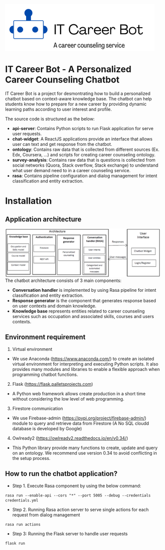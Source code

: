 ![alt text](./assets/logo.png)
# IT Career Bot - A Personalized Career Counseling Chatbot

IT Career Bot is a project for desmontrating how to build a personalized chatbot based on context-aware knowledge base. The chatbot can help students know how to prepare for a new career by providing dynamic learning paths according to user interest and profile.

The source code is structured as the below:
* **api-server**: Contains Python scripts to run Flask application for serve user requests.
* **chat-widget**: A ReactJS applications provide an interface that allows user can text and get response from the chatbot.
* **ontology**: Contains raw data that is collected from different sources (Ex. Edx, Coursera, ...) and scripts for creating career counseling ontology.
* **survey-analysis**: Contains raw data that is questions is collected from social networks (Quora, Stack overflow, Stack exchange) to understand what user demand need to in a career counseling service. 
* **rasa**: Contains pipeline configuration and dialog management for intent classification and entity extraction.
# Installation
## Application architecture
![alt text](./assets/architecture.png)
The chatbot architecture consists of 3 main components: 
* **Conversation handler** is implemented by using Rasa pipeline for intent classification and entity extraction.
* **Response generator** is the component that generates response based on user contexts and domain knowledge.
* **Knowledge base** represents entities related to career counseling services such as occupation and associated skills, courses and users contexts. 
## Environment requirement
1. Virtual environment
  * We use Anaconda (https://www.anaconda.com/) to create an isolated virtual environment for interpreting and executing Python scripts. It also provides many modules and libraries to enable a flexible approach when programming chatbot functions.

2. Flask (https://flask.palletsprojects.com)
  * A Python web framework allows create production in a short time without considering the low level of web programming. 
3. Firestore communication
  * We use Firebase-admin (https://pypi.org/project/firebase-admin/) module to query and retrieve data from Firestore (A No SQL cloudd database is developed by Google)
4. Owlready2 (https://owlready2.readthedocs.io/en/v0.34/)
  * This Python library provide many functions to create, update and query on an ontology. We recommend use version 0.34 to avoid conflicting in the setup process.
## How to run the chatbot application?
* Step 1. Execute Rasa component by using the below command:
```
rasa run --enable-api --cors "*" --port 5005 --debug --credentials credentials.yml
```
* Step 2. Running Rasa action server to serve single actions for each request from dialog management
```
rasa run actions
```

* Step 3: Running the Flask server to handle user requests
```
flask run
```
